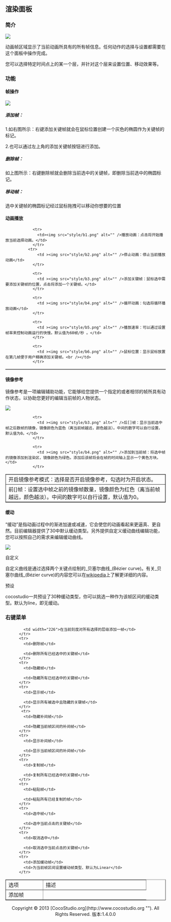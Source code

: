 ## 渲染面板

### 简介

![](img/4-2-8-img-01.png)

动画帧区域显示了当前动画所具有的所有帧信息。任何动作的选择与设置都需要在这个面板中操作完成。

您可以选择特定时间点上的某一个层，并针对这个层来设置位置、移动效果等。

### 功能

#### 帧操作

![](img/4-2-8-img-02.png)

##### 添加帧：

1.如右图所示：右键添加关键帧就会在鼠标位置创建一个灰色的椭圆作为关键帧的标记。                

2.也可以通过左上角的添加关键帧按钮进行添加。

##### 删除帧：

如上图所示：右键删除帧就会删除当前选中的关键帧，即删除当前选中的椭圆标记。

##### 移动帧：

选中关键帧的椭圆标记经过鼠标拖拽可以移动你想要的位置

#### 动画播放

<table border="1" cellspacing="0" cellpadding="0">
             
                <tr>
                  <td><img src="style/b1.png" alt="" />播放动画：点击将开始播放当前选择动画。</td>
                </tr>
              <tr>
                  <td ><img src="style/b2.png" alt="" />停止动画：停止当前播放动画</td>
                </tr>
              
                <tr>
                  <td ><img src="style/b3.png" alt="" />添加关键帧：鼠标选中需要添加关键帧的位置，点击将添加一个关键帧。</td>
                </tr>
              
                <tr>
                  <td ><img src="style/b4.png" alt="" />循环动画：勾选将循环播放动画</td>
                </tr>
               
                <tr>
                  <td ><img src="style/b5.png" alt="" />播放速率：可以通过设置帧率来控制动画运行的快慢。默认值为60帧/秒 。</td>
                </tr>
               
                <tr>
                  <td ><img src="style/b6.png" alt="" />鼠标位置：显示鼠标放置在第几帧便于用户精确添加关键帧。<br /></td>
                </tr>
</table>

#### 镜像参考


镜像参考是一项编辑辅助功能，它能够给您提供一个指定的或者相邻的帧所具有动作状态，以协助您更好的编辑当前帧的人物状态。

![](img/4-2-8-img-04.png)

<table border="1" cellspacing="0" cellpadding="0">
                <tr>
                  <td><img src="style/b1.png" alt="" />开启镜像参考模式：选择是否开启镜像参考，勾选时为开启状态。</td>
                </tr>
              <tr>
                  <td ><img src="style/b2.png" alt="" />前[]帧：设置选中帧之前的镜像帧数量，镜像颜色为红色（离当前帧越远，颜色越淡）。中间的数字可以自行设置，默认值为0。</td>
                </tr>
              
                <tr>
                  <td ><img src="style/b3.png" alt="" />后[]帧：显示当前选中帧之后数帧的镜像，镜像颜色为蓝色（离当前帧越远，颜色越淡）。中间的数字可以自行设置，默认值为0。</td>
                </tr>
              
                <tr>
                  <td ><img src="style/b4.png" alt="" />添加到当前帧：将选中帧的镜像添加到渲染区，镜像颜色为绿色。添加后该帧将会在帧的时间轴上显示一个黄色方块。</td>
                </tr>
</table>


#### 缓动

&ldquo;缓动&rdquo;是指动画过程中的渐进加速或减速，它会使您的动画看起来更逼真、更自然。目前编辑器提供了30中默认缓动类型。另外提供自定义缓动曲线编辑功能，您可以按照自己的需求来编辑缓动曲线。

![](img/4-2-8-img-05.png)

自定义

自定义曲线是通过选择两个关键点绘制的_贝塞尔曲线_(B&eacute;zier curve)。有关_贝塞尔曲线_(B&eacute;zier curve)的内容您可以在[wikipedia](http://zh.wikipedia.org/wiki/%E8%B2%9D%E8%8C%B2%E6%9B%B2%E7%B7%9A#.E4.BA.8C.E6.AC.A1.E6.9B.B2.E7.B7.9A)上了解更详细的内容。

预设

cocostudio一共预设了30种缓动类型，你可以挑选一种作为该帧区间的缓动类型。默认为line，即无缓动。

### 右键菜单

<table cellpadding="0" cellspacing="0" border="1">
    	  <tr>
    	    <td width="100">选项</td>
    	    <td width="307">描述</td>
   	      </tr>
    	  <tr>
    	    <td width="48">添加帧</td>

    	    <td width="226">在当前刻度对所有选择的层级添加一帧</td>
   	      </tr>
    	  <tr>
    	    <td>删除帧</td>

    	    <td>删除所有已经选中的关键帧</td>
   	      </tr>
    	  <tr>
    	    <td>隐藏帧</td>

    	    <td>隐藏所有已经选中的关键帧</td>
   	      </tr>
    	  <tr>
    	    <td>显示帧</td>

    	    <td>显示所有被选中且隐藏的关键帧</td>
   	      </tr>
		   <tr>
    	    <td>隐藏补间帧</td>

    	    <td>隐藏当前帧区间的补间帧</td>
   	      </tr>
    	  <tr>
    	    <td>显示补间帧</td>

    	    <td>显示当前帧区间的补间帧</td>
   	      </tr>
    	  <tr>
    	    <td>复制帧</td>

    	    <td>复制所有已经选中的关键帧</td>
   	      </tr>
    	  <tr>
    	    <td>粘贴帧</td>

    	    <td>粘贴所有已经复制的帧</td>
   	      </tr>
    	  <tr>
    	    <td>选中帧</td>

    	    <td>选中当前点击的关键帧</td>
   	      </tr>
    	  <tr>
    	    <td>取消选中</td>

    	    <td>取消选中当前点击的关键帧</td>
   	      </tr>
		  <tr>
    	    <td>添加缓动帧</td>
    	    <td>为当前帧区间设置缓动帧类型、默认为Linear</td>
   	      </tr>
 </table>

<center>Copyright © 2013 [CocoStudio.org](http://www.cocostudio.org ""). All Rights Reserved. 版本:1.4.0.0</center>